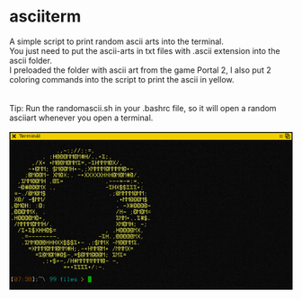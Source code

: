 # asciiterm

A simple script to print random ascii arts into the terminal. <br> 
You just need to put the ascii-arts in txt files with .ascii extension into the ascii folder. <br>
I preloaded the folder with ascii art from the game Portal 2, I also put 2 coloring commands into the script to print the ascii in yellow.<br>
<br><br>
Tip: Run the randomascii.sh in your .bashrc file, so it will open a random asciiart whenever you open a terminal.
<br>
<br>
![alt tag](https://raw.githubusercontent.com/hallgat89/asciiterm/master/print.png)
